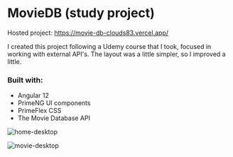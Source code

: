 # MovieDB (study project)

Hosted project: https://movie-db-clouds83.vercel.app/

I created this project following a Udemy course that I took, focused in working with external API's.
The layout was a little simpler, so I improved a little.

### Built with:
- Angular 12
- PrimeNG UI components
- PrimeFlex CSS
- The Movie Database API

![home-desktop](https://user-images.githubusercontent.com/1158183/212572489-4a91a8c7-2c31-40f9-a2e4-c1fd58c97aa0.jpg)

![movie-desktop](https://user-images.githubusercontent.com/1158183/212572593-c89f99a2-9094-4194-b60a-90ad7829410b.jpg)
